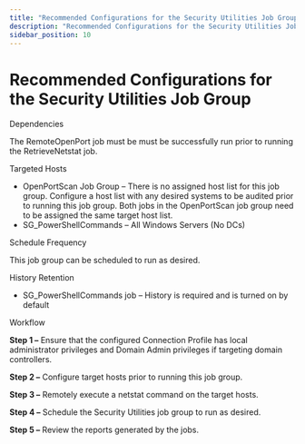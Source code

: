 ```yaml
---
title: "Recommended Configurations for the Security Utilities Job Group"
description: "Recommended Configurations for the Security Utilities Job Group"
sidebar_position: 10
---
```


# Recommended Configurations for the Security Utilities Job Group

Dependencies

The RemoteOpenPort job must be must be successfully run prior to running the RetrieveNetstat job.

Targeted Hosts

- OpenPortScan Job Group – There is no assigned host list for this job group. Configure a host list
  with any desired systems to be audited prior to running this job group. Both jobs in the
  OpenPortScan job group need to be assigned the same target host list.
- SG_PowerShellCommands – All Windows Servers (No DCs)

Schedule Frequency

This job group can be scheduled to run as desired.

History Retention

- SG_PowerShellCommands job – History is required and is turned on by default

Workflow

**Step 1 –** Ensure that the configured Connection Profile has local administrator privileges and
Domain Admin privileges if targeting domain controllers.

**Step 2 –** Configure target hosts prior to running this job group.

**Step 3 –** Remotely execute a netstat command on the target hosts.

**Step 4 –** Schedule the Security Utilities job group to run as desired.

**Step 5 –** Review the reports generated by the jobs.
